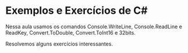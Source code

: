 # Exemplos e Exercícios de C#

Nessa aula usamos os comandos Console.WriteLine, Console.ReadLine e ReadKey, Convert.ToDouble, Convert.ToInt16 e 32bits.

Resolvemos alguns exercícios interessantes.
